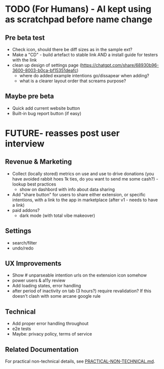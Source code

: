 # TODO (For Humans) - AI kept using as scratchpad before name change

## Pre beta test

- Check icon, should there be diff sizes as in the sample ext?
- Make a "CD" - build artefact to stable link AND a install guide for testers with the link
- clean up design of settings page (https://chatgpt.com/share/68930b96-3600-8003-b0ca-bf15351deafc)
  - where do added example intentions go/dissapear when adding?
  - what is a clearer layout order that screams purpose?

## Maybe pre beta

- Quick add current website button
- Built-in bug report button (if easy)

# FUTURE- reasses post user interview

## Revenue & Marketing

- Collect (locally stored) metrics on use and use to drive donations (you have avoided rabbit hoes 1k ties, do you want to send me some cash?) - lookup best practices
  - show on dashbord with info about data sharing
- Add "share button" for users to share either extension, or specific intentions, with a link to the app in marketplace (after v1 - needs to have a link)
- paid addons?
  - dark mode (with total vibe makeover)

## Settings

- search/filter
- undo/redo

## UX Improvements

- Show # unparseable intention urls on the extension icon somehow
- power users & a11y review
- Add loading states, error handling
- after period of inactivity on tab (3 hours?) require revalidation? If this doesn't clash with some arcane google rule

## Technical

- Add proper error handling throughout
- e2e tests
- Maybe: privacy policy, terms of service

## Related Documentation

For practical non-technical details, see [PRACTICAL-NON-TECHNICAL.md](./PRACTICAL-NON-TECHNICAL.md).
